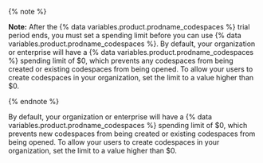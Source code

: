 {% note %}

**Note:** After the {% data variables.product.prodname_codespaces %} trial period ends, you must set a spending limit before you can use {% data variables.product.prodname_codespaces %}. By default, your organization or enterprise will have a {% data variables.product.prodname_codespaces %} spending limit of $0, which prevents any codespaces from being created or existing codespaces from being opened. To allow your users to create codespaces in your organization, set the limit to a value higher than $0.

{% endnote %}

By default, your organization or enterprise will have a {% data variables.product.prodname_codespaces %} spending limit of $0, which prevents new codespaces from being created or existing codespaces from being opened. To allow your users to create codespaces in your organization, set the limit to a value higher than $0.
